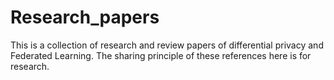 # Research_papers

This is a collection of research and review papers of differential privacy and Federated Learning. The sharing principle of these references here is for research. 

